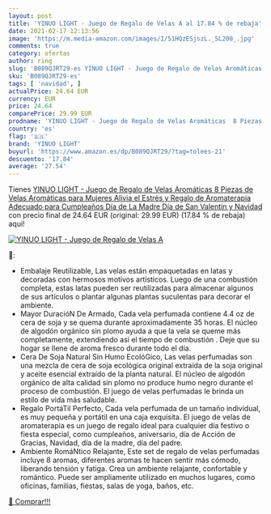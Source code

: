 ```yaml
---
layout: post
title: 'YINUO LIGHT - Juego de Regalo de Velas A al 17.84 % de rebaja'
date: 2021-02-17 12:13:56
image: 'https://m.media-amazon.com/images/I/51HQzESjszL._SL200_.jpg'
comments: true
category: ofertas
author: ring
slug: 'B089QJRT29-es YINUO LIGHT - Juego de Regalo de Velas Aromáticas 8 Piezas...'
sku: 'B089QJRT29-es'
tags: [ 'navidad', ]
actualPrice: 24.64 EUR
currency: EUR
price: 24.64
comparePrice: 29.99 EUR
prodname: 'YINUO LIGHT - Juego de Regalo de Velas Aromáticas  8 Piezas de Velas Aromáticas para Mujeres  Alivia el Estrés y Regalo de Aromaterapia Adecuado para Cumpleaños  Día de La Madre  Día de San Valentín y Navidad'
country: 'es'
flag: '🇪🇸'
brand: 'YINUO LIGHT'
buyurl: 'https://www.amazon.es/dp/B089QJRT29/?tag=tolees-21'
descuento: '17.84'
average: '27.54'
---
```


Tienes [YINUO LIGHT - Juego de Regalo de Velas Aromáticas  8 Piezas de Velas Aromáticas para Mujeres  Alivia el Estrés y Regalo de Aromaterapia Adecuado para Cumpleaños  Día de La Madre  Día de San Valentín y Navidad](https://www.amazon.es/dp/B089QJRT29/?tag=tolees-21) con precio final de  24.64 EUR (original: 29.99 EUR) (17.84 %  de rebaja) aqui!

[![YINUO LIGHT - Juego de Regalo de Velas A](https://m.media-amazon.com/images/I/51HQzESjszL._SL200_.jpg)](https://www.amazon.es/dp/B089QJRT29/?tag=tolees-21)

🔎:

- Embalaje Reutilizable, Las velas están empaquetadas en latas y decoradas con hermosos motivos artísticos. Luego de una combustión completa, estas latas pueden ser reutilizadas para almacenar algunos de sus artículos o plantar algunas plantas suculentas para decorar el ambiente.
- Mayor DuracióN De Armado, Cada vela perfumada contiene 4.4 oz de cera de soja y se quema durante aproximadamente 35 horas. El núcleo de algodón orgánico sin plomo ayuda a que la vela se queme más completamente, extendiendo así el tiempo de combustión . Deje que su hogar se llene de aroma fresco durante todo el día.
- Cera De Soja Natural Sin Humo EcolóGico, Las velas perfumadas son una mezcla de cera de soja ecológica original extraída de la soja original y aceite esencial extraído de la planta natural. El núcleo de algodón orgánico de alta calidad sin plomo no produce humo negro durante el proceso de combustión. El juego de velas perfumadas le brinda un estilo de vida más saludable.
- Regalo PortáTil Perfecto, Cada vela perfumada de un tamaño individual, es muy pequeña y portátil en una caja exquisita. El juego de velas de aromaterapia es un juego de regalo ideal para cualquier día festivo o fiesta especial, como cumpleaños, aniversario, día de Acción de Gracias, Navidad, día de la madre, día del padre.
- Ambiente RomáNtico Relajante, Este set de regalo de velas perfumadas incluye 8 aromas, diferentes aromas te hacen sentir más cómodo, liberando tensión y fatiga. Crea un ambiente relajante, confortable y romántico. Puede ser ampliamente utilizado en muchos lugares, como oficinas, familias, fiestas, salas de yoga, baños, etc.

[🛒 Comprar!!!](https://www.amazon.es/dp/B089QJRT29/?tag=tolees-21)
